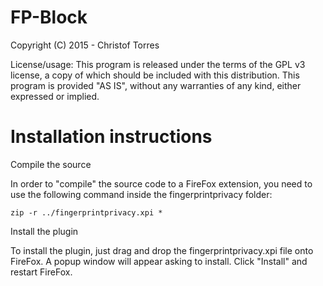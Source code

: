 # FP-Block

Copyright (C) 2015 - Christof Torres

License/usage:
This program is released under the terms of the GPL v3 license, a copy of which should be included with this distribution.
This program is provided "AS IS", without any warranties of any kind, either expressed or implied.

Installation instructions
=========================

Compile the source

In order to "compile" the source code to a FireFox extension, you need to
use the following command inside the fingerprintprivacy folder:

	zip -r ../fingerprintprivacy.xpi *

Install the plugin

To install the plugin, just drag and drop the fingerprintprivacy.xpi
file onto FireFox. A popup window will appear asking to install. Click
"Install" and restart FireFox.
